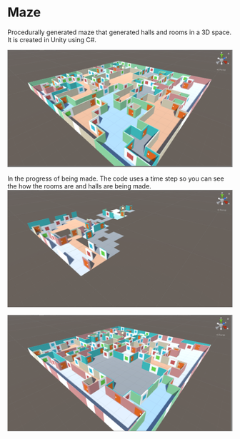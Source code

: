 # Maze
Procedurally generated maze that generated halls and rooms in a 3D space.  It is created in Unity using C#.

<img src="images/image_1.png" width="600" >

In the progress of being made.  The code uses a time step so you can
see the how the rooms are and halls are being made.
<img src="images/image_2.png" width="600" >

<img src="images/image_3.png" width="600" >
